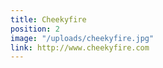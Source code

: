 ```yaml
---
title: Cheekyfire
position: 2
image: "/uploads/cheekyfire.jpg"
link: http://www.cheekyfire.com
---
```


